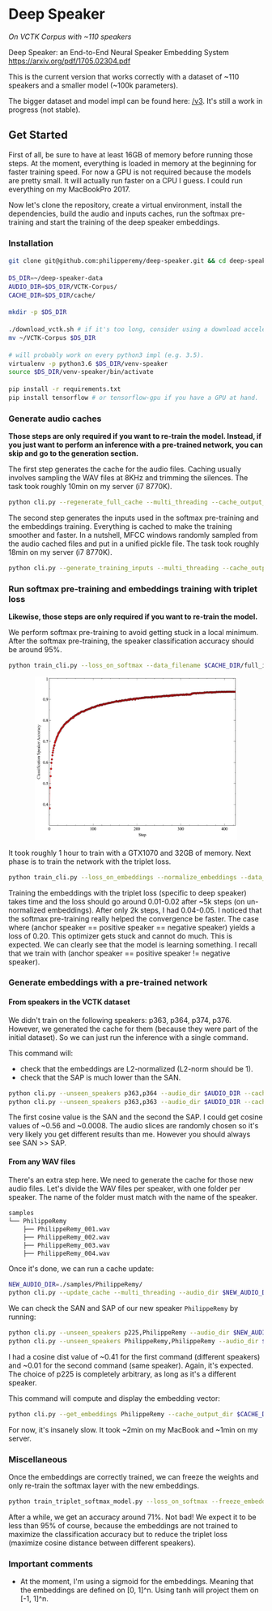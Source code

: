 # Deep Speaker
*On VCTK Corpus with ~110 speakers*

Deep Speaker: an End-to-End Neural Speaker Embedding System https://arxiv.org/pdf/1705.02304.pdf

This is the current version that works correctly with a dataset of ~110 speakers and a smaller model (~100k parameters).

The bigger dataset and model impl can be found here: [/v3](v3). It's still a work in progress (not stable).

## Get Started

First of all, be sure to have at least 16GB of memory before running those steps. At the moment, everything is loaded in memory at the beginning for faster training speed. For now a GPU is not required because the models are pretty small. It will actually run faster on a CPU I guess.
I could run everything on my MacBookPro 2017.


Now let's clone the repository, create a virtual environment, install the dependencies, build the audio and inputs caches, run the softmax pre-training and start the training of the deep speaker embeddings.

### Installation

```bash
git clone git@github.com:philipperemy/deep-speaker.git && cd deep-speaker

DS_DIR=~/deep-speaker-data
AUDIO_DIR=$DS_DIR/VCTK-Corpus/
CACHE_DIR=$DS_DIR/cache/

mkdir -p $DS_DIR

./download_vctk.sh # if it's too long, consider using a download accelerator like: axel.
mv ~/VCTK-Corpus $DS_DIR

# will probably work on every python3 impl (e.g. 3.5).
virtualenv -p python3.6 $DS_DIR/venv-speaker
source $DS_DIR/venv-speaker/bin/activate

pip install -r requirements.txt
pip install tensorflow # or tensorflow-gpu if you have a GPU at hand.
```

### Generate audio caches

**Those steps are only required if you want to re-train the model. Instead, if you just want to perform an inference with a pre-trained network, you can skip and go to the generation section.**

The first step generates the cache for the audio files. Caching usually involves sampling the WAV files at 8KHz and trimming the silences. The task took roughly 10min on my server (i7 8770K).

```bash
python cli.py --regenerate_full_cache --multi_threading --cache_output_dir $CACHE_DIR --audio_dir $AUDIO_DIR
```

The second step generates the inputs used in the softmax pre-training and the embeddings training. Everything is cached to make the training smoother and faster. In a nutshell, MFCC windows randomly sampled from the audio cached files and put in a unified pickle file. The task took roughly 18min on my server (i7 8770K).

```bash
python cli.py --generate_training_inputs --multi_threading --cache_output_dir $CACHE_DIR --audio_dir $AUDIO_DIR
```

### Run softmax pre-training and embeddings training with triplet loss

**Likewise, those steps are only required if you want to re-train the model.**

We perform softmax pre-training to avoid getting stuck in a local minimum. After the softmax pre-training, the speaker classification accuracy should be around 95%.

```bash
python train_cli.py --loss_on_softmax --data_filename $CACHE_DIR/full_inputs.pkl
```

<p align="center">
  <img src="misc/fig1.png" width="400"><br/>
</p>

It took roughly 1 hour to train with a GTX1070 and 32GB of memory. Next phase is to train the network with the triplet loss.

```bash
python train_cli.py --loss_on_embeddings --normalize_embeddings --data_filename $CACHE_DIR/full_inputs.pkl
```

Training the embeddings with the triplet loss (specific to deep speaker) takes time and the loss should go around 0.01-0.02 after ~5k steps (on un-normalized embeddings). After only 2k steps, I had 0.04-0.05. I noticed that the softmax pre-training really helped the convergence be faster. The case where (anchor speaker == positive speaker == negative speaker) yields a loss of 0.20. This optimizer gets stuck and cannot do much. This is expected. We can clearly see that the model is learning something. I recall that we train with (anchor speaker == positive speaker != negative speaker).

### Generate embeddings with a pre-trained network

#### From speakers in the VCTK dataset

We didn't train on the following speakers: p363, p364, p374, p376. However, we generated the cache for them (because they were part of the initial dataset). So we can just run the inference with a single command.

This command will:
- check that the embeddings are L2-normalized (L2-norm should be 1).
- check that the SAP is much lower than the SAN.

```bash
python cli.py --unseen_speakers p363,p364 --audio_dir $AUDIO_DIR --cache_output_dir $CACHE_DIR
python cli.py --unseen_speakers p363,p363 --audio_dir $AUDIO_DIR --cache_output_dir $CACHE_DIR
```
The first cosine value is the SAN and the second the SAP. I could get cosine values of ~0.56 and ~0.0008. The audio slices are randomly chosen so it's very likely you get different results than me. However you should always see SAN >> SAP.

#### From any WAV files

There's an extra step here. We need to generate the cache for those new audio files. Let's divide the WAV files per speaker, with one folder per speaker. The name of the folder must match with the name of the speaker.

```
samples
└── PhilippeRemy
    ├── PhilippeRemy_001.wav
    ├── PhilippeRemy_002.wav
    ├── PhilippeRemy_003.wav
    ├── PhilippeRemy_004.wav
```

Once it's done, we can run a cache update:

```bash
NEW_AUDIO_DIR=./samples/PhilippeRemy/
python cli.py --update_cache --multi_threading --audio_dir $NEW_AUDIO_DIR --cache_output_dir $CACHE_DIR
```

We can check the SAN and SAP of our new speaker `PhilippeRemy` by running:

```bash
python cli.py --unseen_speakers p225,PhilippeRemy --audio_dir $NEW_AUDIO_DIR --cache_output_dir $CACHE_DIR
python cli.py --unseen_speakers PhilippeRemy,PhilippeRemy --audio_dir $NEW_AUDIO_DIR --cache_output_dir $CACHE_DIR
```

I had a cosine dist value of ~0.41 for the first command (different speakers) and ~0.01 for the second command (same speaker). Again, it's expected. The choice of p225 is completely arbitrary, as long as it's a different speaker.

This command will compute and display the embedding vector:

```bash
python cli.py --get_embeddings PhilippeRemy --cache_output_dir $CACHE_DIR --audio_dir $AUDIO_DIR
```

For now, it's insanely slow. It took ~2min on my MacBook and ~1min on my server.

### Miscellaneous

Once the embeddings are correctly trained, we can freeze the weights and only re-train the softmax layer with the new embeddings.

```bash
python train_triplet_softmax_model.py --loss_on_softmax --freeze_embedding_weights --normalize_embeddings
```

After a while, we get an accuracy around 71%. Not bad! We expect it to be less than 95% of course, because the embeddings are not trained to maximize the classification accuracy but to reduce the triplet loss (maximize cosine distance between different speakers).

### Important comments

- At the moment, I'm using a sigmoid for the embeddings. Meaning that the embeddings are defined on [0, 1]^n. Using tanh will project them on [-1, 1]^n.
